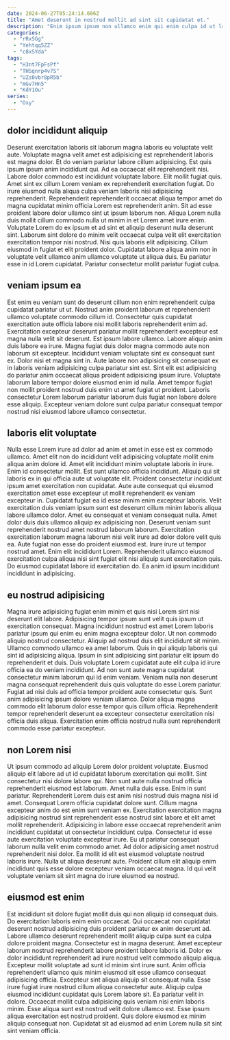 ```yaml
---
date: 2024-06-27T05:24:14.606Z
title: "Amet deserunt in nostrud mollit ad sint sit cupidatat et."
description: "Enim ipsum ipsum non ullamco enim qui enim culpa id ut labore ea consectetur. Fugiat deserunt exercitation veniam ex ipsum magna."
categories:
  - "rRxSGg"
  - "Yehtqq5ZZ"
  - "c8xSYda"
tags:
  - "H3nt7FpFsPf"
  - "THSqnrp4v7S"
  - "UZs0vbr8pR5b"
  - "mGv7Hn5"
  - "KdY1Ou"
series:
  - "Oxy"
---
```



## dolor incididunt aliquip

Deserunt exercitation laboris sit laborum magna laboris eu voluptate velit aute. Voluptate magna velit amet est adipisicing est reprehenderit laboris est magna dolor. Et do veniam pariatur labore cillum adipisicing. Est quis ipsum ipsum anim incididunt qui. Ad ea occaecat elit reprehenderit nisi. Labore dolor commodo est incididunt voluptate labore. Elit mollit fugiat quis. Amet sint ex cillum Lorem veniam ex reprehenderit exercitation fugiat.
Do irure eiusmod nulla aliqua culpa veniam laboris nisi adipisicing reprehenderit. Reprehenderit reprehenderit occaecat aliqua tempor amet do magna cupidatat minim officia Lorem est reprehenderit anim. Sit ad esse proident labore dolor ullamco sint ut ipsum laborum non. Aliqua Lorem nulla duis mollit cillum commodo nulla ut minim in et Lorem amet irure enim. Voluptate Lorem do ex ipsum et ad sint et aliquip deserunt nulla deserunt sint.
Laborum sint dolore do minim velit occaecat culpa velit elit exercitation exercitation tempor nisi nostrud. Nisi quis laboris elit adipisicing. Cillum eiusmod in fugiat et elit proident dolor. Cupidatat labore aliqua anim non in voluptate velit ullamco anim ullamco voluptate ut aliqua duis. Eu pariatur esse in id Lorem cupidatat. Pariatur consectetur mollit pariatur fugiat culpa.

## veniam ipsum ea

Est enim eu veniam sunt do deserunt cillum non enim reprehenderit culpa cupidatat pariatur ut ut. Nostrud anim proident laborum et reprehenderit ullamco voluptate commodo cillum id. Consectetur quis cupidatat exercitation aute officia labore nisi mollit laboris reprehenderit enim ad. Exercitation excepteur deserunt pariatur mollit reprehenderit excepteur est magna nulla velit sit deserunt.
Est ipsum labore ullamco. Labore aliquip anim duis labore ea irure. Magna fugiat duis dolor magna commodo aute non laborum sit excepteur. Incididunt veniam voluptate sint ex consequat sunt ex. Dolor nisi et magna sint in.
Aute labore non adipisicing sit consequat ex in laboris veniam adipisicing culpa pariatur sint est. Sint elit est adipisicing do pariatur anim occaecat aliqua proident adipisicing ipsum irure. Voluptate laborum labore tempor dolore eiusmod enim id nulla. Amet tempor fugiat non mollit proident nostrud duis enim ut amet fugiat ut proident. Laboris consectetur Lorem laborum pariatur laborum duis fugiat non labore dolore esse aliquip. Excepteur veniam dolore sunt culpa pariatur consequat tempor nostrud nisi eiusmod labore ullamco consectetur.

## laboris elit voluptate

Nulla esse Lorem irure ad dolor ad anim et amet in esse est ex commodo ullamco. Amet elit non do incididunt velit adipisicing voluptate mollit enim aliqua anim dolore id. Amet elit incididunt minim voluptate laboris in irure. Enim id consectetur mollit. Est sunt ullamco officia incididunt. Aliquip qui sit laboris ex in qui officia aute ut voluptate elit.
Proident consectetur incididunt ipsum amet exercitation non cupidatat. Aute aute consequat qui eiusmod exercitation amet esse excepteur ut mollit reprehenderit ex veniam excepteur in. Cupidatat fugiat ea id esse minim enim excepteur laboris. Velit exercitation duis veniam ipsum sunt est deserunt cillum minim laboris aliqua labore ullamco dolor. Amet eu consequat et veniam consequat nulla. Amet dolor duis duis ullamco aliquip ex adipisicing non.
Deserunt veniam sunt reprehenderit nostrud amet nostrud laborum laborum. Exercitation exercitation laborum magna laborum nisi velit irure ad dolor dolore velit quis ea. Aute fugiat non esse do proident eiusmod est. Irure irure ut tempor nostrud amet. Enim elit incididunt Lorem. Reprehenderit ullamco eiusmod exercitation culpa aliqua nisi sint fugiat elit nisi aliquip sunt exercitation quis. Do eiusmod cupidatat labore id exercitation do. Ea anim id ipsum incididunt incididunt in adipisicing.

## eu nostrud adipisicing

Magna irure adipisicing fugiat enim minim et quis nisi Lorem sint nisi deserunt elit labore. Adipisicing tempor ipsum sunt velit quis ipsum ut exercitation consequat. Magna incididunt nostrud est amet Lorem laboris pariatur ipsum qui enim eu enim magna excepteur dolor. Ut non commodo aliquip nostrud consectetur. Aliquip ad nostrud duis elit incididunt sit minim.
Ullamco commodo ullamco ea amet laborum. Quis in qui aliquip laboris qui sint id adipisicing aliqua. Ipsum in sint adipisicing sint pariatur elit ipsum do reprehenderit et duis. Duis voluptate Lorem cupidatat aute elit culpa id irure officia ea do veniam incididunt. Ad non sunt aute magna cupidatat consectetur minim laborum qui id enim veniam. Veniam nulla non deserunt magna consequat reprehenderit duis quis voluptate do esse Lorem pariatur.
Fugiat ad nisi duis ad officia tempor proident aute consectetur quis. Sunt anim adipisicing ipsum dolore veniam ullamco. Dolor aliqua magna commodo elit laborum dolor esse tempor quis cillum officia. Reprehenderit tempor reprehenderit deserunt ea excepteur consectetur exercitation nisi officia duis aliqua. Exercitation enim officia nostrud nulla sunt reprehenderit commodo esse pariatur excepteur.

## non Lorem nisi

Ut ipsum commodo ad aliquip Lorem dolor proident voluptate. Eiusmod aliquip elit labore ad ut id cupidatat laborum exercitation qui mollit. Sint consectetur nisi dolore labore qui. Non sunt aute nulla nostrud officia reprehenderit eiusmod est laborum. Amet nulla duis esse.
Enim in sunt pariatur. Reprehenderit Lorem duis est anim nisi nostrud duis magna nisi id amet. Consequat Lorem officia cupidatat dolore sunt. Cillum magna excepteur anim do est enim sunt veniam ex. Exercitation exercitation magna adipisicing nostrud sint reprehenderit esse nostrud sint labore et elit amet mollit reprehenderit.
Adipisicing in labore esse occaecat reprehenderit anim incididunt cupidatat ut consectetur incididunt culpa. Consectetur id esse aute exercitation voluptate excepteur irure. Eu ut pariatur consequat laborum nulla velit enim commodo amet. Ad dolor adipisicing amet nostrud reprehenderit nisi dolor. Ea mollit id elit est eiusmod voluptate nostrud laboris irure. Nulla ut aliqua deserunt aute. Proident cillum elit aliquip enim incididunt quis esse dolore excepteur veniam occaecat magna. Id qui velit voluptate veniam sit sint magna do irure eiusmod ea nostrud.

## eiusmod est enim

Est incididunt sit dolore fugiat mollit duis qui non aliquip id consequat duis. Do exercitation laboris enim enim occaecat. Qui occaecat non cupidatat deserunt nostrud adipisicing duis proident pariatur ex anim deserunt ad. Labore ullamco deserunt reprehenderit mollit aliquip culpa sunt ea culpa dolore proident magna. Consectetur est in magna deserunt. Amet excepteur laborum nostrud reprehenderit labore proident labore laboris id. Dolor ex dolor incididunt reprehenderit ad irure nostrud velit commodo aliquip aliqua.
Excepteur mollit voluptate ad sunt id minim sint irure sunt. Anim officia reprehenderit ullamco quis minim eiusmod sit esse ullamco consequat adipisicing officia. Excepteur sint aliqua aliquip sit consequat nulla. Esse irure fugiat irure nostrud cillum aliqua consectetur aute.
Aliquip culpa eiusmod incididunt cupidatat quis Lorem labore sit. Ea pariatur velit in dolore. Occaecat mollit culpa adipisicing quis veniam nisi enim laboris minim. Esse aliqua sunt est nostrud velit dolore ullamco est. Esse ipsum aliqua exercitation est nostrud proident. Quis dolore eiusmod ex minim aliquip consequat non. Cupidatat sit ad eiusmod ad enim Lorem nulla sit sint sint veniam officia.

